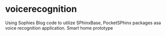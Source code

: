 # voicerecognition
Using Sophies Blog code to utilize SPhinxBase, PocketSPhinx packages asa voice recognition application. Smart home prototype
